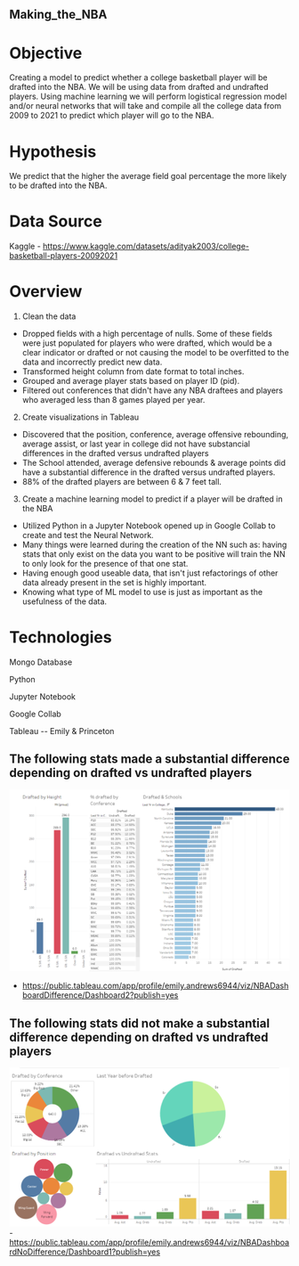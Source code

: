 ## Making_the_NBA
# Objective
Creating a model to predict whether a college basketball player will be drafted into the NBA.  We will be using data from drafted and undrafted players. Using machine learning we will perform logistical regression model and/or neural networks that will take and compile all the college data from 2009 to 2021 to predict which player will go to the NBA.   

# Hypothesis
We predict that the higher the average field goal percentage the more likely to be drafted into the NBA.

# Data Source
Kaggle - https://www.kaggle.com/datasets/adityak2003/college-basketball-players-20092021

# Overview
1. Clean the data
- Dropped fields with a high percentage of nulls. Some of these fields were just populated for players who were drafted, which would be a clear indicator or drafted or not causing the model to be overfitted to the data and incorrectly predict new data.
- Transformed height column from date format to total inches.
- Grouped and average player stats based on player ID (pid).
- Filtered out conferences that didn't have any NBA draftees and players who averaged less than 8 games played per year.
2. Create visualizations in Tableau
- Discovered that the position, conference, average offensive rebounding, average assist, or last year in college did not have substancial differences in the drafted versus undrafted players
- The School attended, average defensive rebounds & average points did have a substantial difference in the drafted versus undrafted players.    
- 88% of the drafted players are between 6 & 7 feet tall.  
3. Create a machine learning model to predict if a player will be drafted in the NBA
- Utilized Python in a Jupyter Notebook opened up in Google Collab to create and test the Neural Network.
- Many things were learned during the creation of the NN such as: having stats that only exist on the data you want to be positive will train the NN to only look for the presence of that one stat.
- Having enough good useable data, that isn't just refactorings of other data already present in the set is highly important.
- Knowing what type of ML model to use is just as important as the usefulness of the data.

# Technologies
Mongo Database

Python

Jupyter Notebook

Google Collab

Tableau --  Emily & Princeton 

## The following stats made a substantial difference depending on drafted vs undrafted players
![NBA Difference.png](https://github.com/mleroseandrews/Making_the_NBA/blob/Tableau/NBA%20Difference.png)
- https://public.tableau.com/app/profile/emily.andrews6944/viz/NBADashboardDifference/Dashboard2?publish=yes
## The following stats did not make a substantial difference depending on drafted vs undrafted players
![NBA No Difference.png](https://github.com/mleroseandrews/Making_the_NBA/blob/Tableau/NBA%20No%20Difference.png)
-https://public.tableau.com/app/profile/emily.andrews6944/viz/NBADashboardNoDifference/Dashboard1?publish=yes


